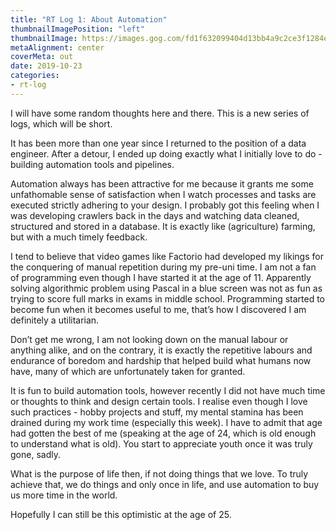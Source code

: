 ```yaml
---
title: "RT Log 1: About Automation"
thumbnailImagePosition: "left"
thumbnailImage: https://images.gog.com/fd1f632099404d13bb4a9c2ce3f1284e92058e00078b28baf5e6858887e5c505_product_card_v2_mobile_slider_639.jpg
metaAlignment: center
coverMeta: out
date: 2019-10-23
categories:
- rt-log
---
```


I will have some random thoughts here and there. This is a new series of logs, which will be short. 
<!--more-->

It has been more than one year since I returned to the position of a data engineer.  After a detour, I ended up doing exactly what I initially love to do - building automation tools and pipelines.

Automation always has been attractive for me because it grants me some  unfathomable sense of satisfaction when I watch processes and tasks are executed strictly adhering to your design. I probably got this feeling when I was developing crawlers back in the days and watching data cleaned, structured and stored in a database. It is exactly like (agriculture) farming, but with a much timely feedback. 

I tend to believe that video games like Factorio had developed my likings for the conquering of manual repetition during my pre-uni time. I am not a fan of programming even though I have started it at the age of 11. Apparently solving algorithmic problem using Pascal in a blue screen was not as fun as trying to score full marks in exams in middle school. Programming started to become fun when it becomes useful to me, that’s how I discovered I am definitely a utilitarian. 

Don’t get me wrong, I am not looking down on the manual labour or anything alike, and on the contrary, it is exactly the repetitive labours and endurance of boredom and hardship that helped build what humans now have, many of which are unfortunately taken for granted.

It is fun to build automation tools, however recently I did not have much time or thoughts to think and design certain tools. I realise even though I love such practices - hobby projects and stuff, my mental stamina has been drained during my work time (especially this week). I have to admit that age had gotten the best of me (speaking at the age of 24, which is old enough to understand what is old). You start to appreciate youth once it was truly gone, sadly. 

What is the purpose of life then, if not doing things that we love. To truly achieve that, we do things and only once in life, and use automation to buy us more time in the world.

Hopefully I can still be this optimistic at the age of 25.